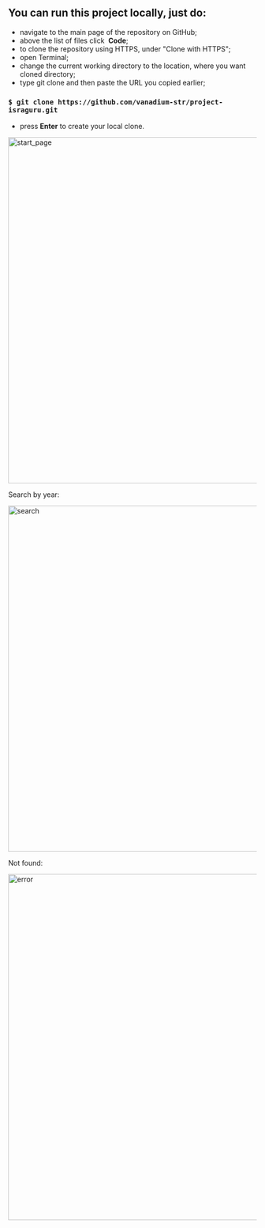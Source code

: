 ## You can run this project locally, just do:
* navigate to the main page of the repository on GitHub;
* above the list of files click  **Code**;
* to clone the repository using HTTPS, under "Clone with HTTPS";
* open Terminal;
* change the current working directory to the location, where you want cloned directory;
* type git clone and then paste the URL you copied earlier;
### `$ git clone https://github.com/vanadium-str/project-israguru.git`
* press **Enter** to create your local clone.


<img alt="start_page" src="https://i.imgur.com/R5JST1f.png" width="700" />

Search by year:

<img alt="search" src="https://i.imgur.com/x0N4Pea.png" width="700" />

Not found:

<img alt="error" src="https://i.imgur.com/5GhAKS5.png" width="700" />
